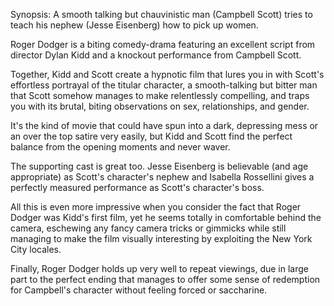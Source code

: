 Synopsis: A smooth talking but chauvinistic man (Campbell Scott) tries to teach his nephew (Jesse Eisenberg) how to pick up women.

Roger Dodger is a biting comedy-drama featuring an excellent script from director Dylan Kidd and a knockout performance from Campbell Scott.

Together, Kidd and Scott create a hypnotic film that lures you in with Scott's effortless portrayal of the titular character, a smooth-talking but bitter man that Scott somehow manages to make relentlessly compelling, and traps you with its brutal, biting observations on sex, relationships, and gender. 

It's the kind of movie that could have spun into a dark, depressing mess or an over the top satire very easily, but Kidd and Scott find the perfect balance from the opening moments and never waver. 

The supporting cast is great too.  Jesse Eisenberg is believable (and age appropriate) as Scott's character's nephew and Isabella Rossellini gives a perfectly measured performance as Scott's character's boss. 

All this is even more impressive when you consider the fact that Roger Dodger was Kidd's first film, yet he seems totally in comfortable behind the camera, eschewing any fancy camera tricks or gimmicks while still managing to make the film visually interesting by exploiting the New York City locales.

Finally, Roger Dodger holds up very well to repeat viewings, due in large part to the perfect ending that manages to offer some sense of redemption for Campbell's character without feeling forced or saccharine. 